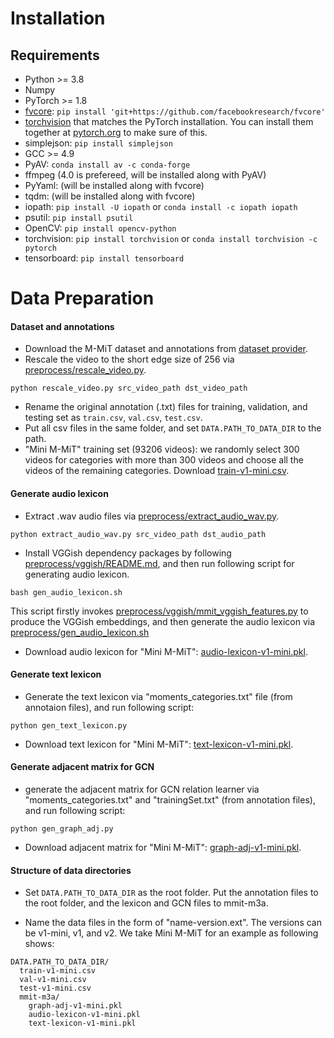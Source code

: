 # Installation

## Requirements
- Python >= 3.8
- Numpy
- PyTorch >= 1.8
- [fvcore](https://github.com/facebookresearch/fvcore/): `pip install 'git+https://github.com/facebookresearch/fvcore'`
- [torchvision](https://github.com/pytorch/vision/) that matches the PyTorch installation.
  You can install them together at [pytorch.org](https://pytorch.org) to make sure of this.
- simplejson: `pip install simplejson`
- GCC >= 4.9
- PyAV: `conda install av -c conda-forge`
- ffmpeg (4.0 is prefereed, will be installed along with PyAV)
- PyYaml: (will be installed along with fvcore)
- tqdm: (will be installed along with fvcore)
- iopath: `pip install -U iopath` or `conda install -c iopath iopath`
- psutil: `pip install psutil`
- OpenCV: `pip install opencv-python`
- torchvision: `pip install torchvision` or `conda install torchvision -c pytorch`
- tensorboard: `pip install tensorboard`

# Data Preparation

#### Dataset and annotations
- Download the M-MiT dataset and annotations from [dataset provider](http://moments.csail.mit.edu/#download).
- Rescale the video to the short edge size of 256 via [preprocess/rescale_video.py](preprocess/rescale_video.py).

```
python rescale_video.py src_video_path dst_video_path
```

- Rename the original annotation (.txt) files for training, validation, and testing set as `train.csv`, `val.csv`, `test.csv`.
- Put all csv files in the same folder, and set `DATA.PATH_TO_DATA_DIR` to the path.
- "Mini M-MiT" training set (93206 videos): we randomly select 300 videos for categories with more than 300 videos and choose all the videos of the remaining categories. Download [train-v1-mini.csv](https://drive.google.com/file/d/1fdltFEgpxiSRJ8WohsxcnSKmAGqRR40I/view?usp=sharing).

#### Generate audio lexicon
- Extract .wav audio files via [preprocess/extract_audio_wav.py](preprocess/extract_audio_wav.py).

```
python extract_audio_wav.py src_video_path dst_audio_path
```

- Install VGGish dependency packages by following [preprocess/vggish/README.md](preprocess/vggish/README.md), and then run following script for generating audio lexicon.

```
bash gen_audio_lexicon.sh
```

This script firstly invokes [preprocess/vggish/mmit_vggish_features.py](preprocess/vggish/mmit_vggish_features.py) to produce the VGGish embeddings, and then generate the audio lexicon via [preprocess/gen_audio_lexicon.sh](preprocess/gen_audio_lexicon.sh)

- Download audio lexicon for "Mini M-MiT": [audio-lexicon-v1-mini.pkl](https://drive.google.com/file/d/12Y0q9bUd1Z5YNZ7I3MdwpX9aawiYDD3R/view?usp=sharing).

#### Generate text lexicon
- Generate the text lexicon via "moments_categories.txt" file (from annotaion files), and run following script:

```
python gen_text_lexicon.py
```

- Download text lexicon for "Mini M-MiT": [text-lexicon-v1-mini.pkl](https://drive.google.com/file/d/12ueMys_2umDw3GhBfu5qp0H-p4zqIUWg/view?usp=sharing).

#### Generate adjacent matrix for GCN
- generate the adjacent matrix for GCN relation learner via "moments_categories.txt" and "trainingSet.txt" (from annotation files), and run following script:

```
python gen_graph_adj.py
```

- Download adjacent matrix for "Mini M-MiT": [graph-adj-v1-mini.pkl](https://drive.google.com/file/d/17ZvNm3vPnRpKIDfVBgv2B3gJjsyert_Y/view?usp=sharing).

#### Structure of data directories

- Set `DATA.PATH_TO_DATA_DIR` as the root folder. Put the annotation files to the root folder, and the lexicon and GCN files to mmit-m3a.

- Name the data files in the form of "name-version.ext". The versions can be v1-mini, v1, and v2. We take Mini M-MiT for an example as following shows:

```
DATA.PATH_TO_DATA_DIR/
  train-v1-mini.csv
  val-v1-mini.csv
  test-v1-mini.csv
  mmit-m3a/
    graph-adj-v1-mini.pkl
    audio-lexicon-v1-mini.pkl
    text-lexicon-v1-mini.pkl
```

